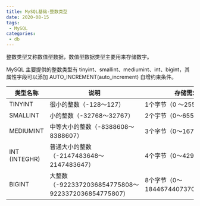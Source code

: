 ```yaml
---
title: MySQL基础-整数类型
date: 2020-08-15
tags:
 - MySQL
categories:
 - db
---
```


整数类型又称数值型数据，数值型数据类型主要用来存储数字。

MySQL 主要提供的整数类型有 tinyint、smallint、mediumint、int、bigint，其属性字段可以添加 AUTO_INCREMENT(auto_increment) 自增约束条件。

| 类型名称      | 说明                                                | 存储需求                           |
| ------------- | --------------------------------------------------- | ---------------------------------- |
| TINYINT       | 很小的整数（-128〜127）                             | 1个字节（0 〜255）                 |
| SMALLINT      | 小的整数（-32768〜32767）                           | 2个宇节（0〜65535）                |
| MEDIUMINT     | 中等大小的整数（-8388608〜8388607）                 | 3个字节（0〜16777215）             |
| INT (INTEGHR) | 普通大小的整数（-2147483648〜2147483647）           | 4个字节（0〜4294967295）           |
| BIGINT        | 大整数（-9223372036854775808〜9223372036854775807） | 8个字节（0〜18446744073709551615） |